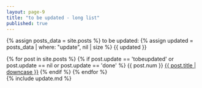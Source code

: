 ```yaml
---
layout: page-9
title: "to be updated - long list"
published: true
---
```


{% assign posts_data = site.posts %}
to be updated: {% assign updated = posts_data | where: "update", nil | size %} {{ updated }}

{% for post in site.posts %}
{% if post.update == 'tobeupdated' or post.update == nil or post.update == 'done' %}
{{ post.num }} <a href="{{ post.url }}">{{ post.title | downcase }}</a>
{% endif %}
{% endfor %}
<br />
{% include update.md %}
